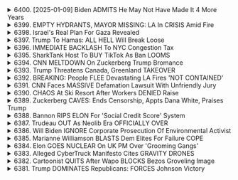 <details>
<summary>6400. [2025-01-09] Biden ADMITS He May Not Have Made It 4 More Years</summary><br>

<a href="https://www.youtube.com/watch?v=SzmEkljdamw" target="_blank">
    <img src="https://img.youtube.com/vi/SzmEkljdamw/maxresdefault.jpg" 
        alt="[Youtube]" width="200">
</a>

# Biden ADMITS He May Not Have Made It 4 More Years

### 小節一：媒體與政治失衡
1. **媒體角色的反思**  
   - 歷史學家未來可能會記錄下喬·拜登時代媒體(ARGuably)自我欺騙或積極掩蓋事實的情況。
   - 媒體未充當公正仲裁者，反而可能支持一個可笑且不稱職的總統。

2. **媒體與政治的相互作用**  
   - 媒體受民主黨內的強大影響力支撐，但其權力正在削弱。
   - 保守派如特朗普可能會重新賦予媒體力量。

### 小節二：喬·拜登的政治失誤
1. **外交政策的混亂**  
   - 拜登未能恢復後冷戰國際秩序，反而加速其崩壞。
   - 在烏克蘭和加沙問題上的決策被批評為災難性。

2. **國內政治的脆弱性**  
   - 拜登政府INTERNAL CRISIS，領導力不足。
   - 社會 consensus 分裂，削弱了政府的合法性和公信力。

### 小節三：國際秩序的崩壞
1. **後冷戰秩序的瓦解**  
   - 拜登本應重建international rules-based order，卻反而棺材 nails。

2. **全球政治格局的重塑**  
   - 新的世界秩序尚未成型，未來充滿不確定性。
   - 地緣政治和國際關係可能進入一個更加紊亂的階段。

### 小節四：媒體權力的落
1. **傳統媒體的沒落**  
   - 如臉書、扎克伯格等科技巨擘曾助力媒體，但現在媒體力量減弱。
   - 社交メディアや新興プラットフォームが伝統メディアの地位を脅かす。

2. **信息生態系統的重塑**  
   - 媒體失敗導致公眾信任下降。
   - 新聞業需要重新定位，以應對數位化挑戰和假新聞氾濫。

### 總結
- 拜登政府在國內外政策上均表現不佳，媒體與政治的結合加劇了問題。
- 傅統治下的美國正走向落，國際秩序陷入混亂。
- 媒體權力正在削弱，傳統 Journalism 面臨重大挑戰。

此分析強調了當前美國政治和媒體生態的複雜性，並指出了未來可能的轉捩點。
</details>

<details>
<summary>6399. EMPTY HYDRANTS, MAYOR MISSING: LA In CRISIS Amid Fire</summary><br>

<a href="https://www.youtube.com/watch?v=y_efDJ47AvY" target="_blank">
    <img src="https://img.youtube.com/vi/y_efDJ47AvY/maxresdefault.jpg" 
        alt="[Youtube]" width="200">
</a>

# EMPTY HYDRANTS, MAYOR MISSING: LA In CRISIS Amid Fire


</details>

<details>
<summary>6398. Israel's Real Plan For Gaza Revealed</summary><br>

<a href="https://www.youtube.com/watch?v=6fN5MsNXLKc" target="_blank">
    <img src="https://img.youtube.com/vi/6fN5MsNXLKc/maxresdefault.jpg" 
        alt="[Youtube]" width="200">
</a>

# Israel's Real Plan For Gaza Revealed


</details>

<details>
<summary>6397. Trump To Hamas: ALL HELL Will Break Loose</summary><br>

<a href="https://www.youtube.com/watch?v=BWenUtAuNIo" target="_blank">
    <img src="https://img.youtube.com/vi/BWenUtAuNIo/maxresdefault.jpg" 
        alt="[Youtube]" width="200">
</a>

# Trump To Hamas: ALL HELL Will Break Loose


</details>

<details>
<summary>6396. IMMEDIATE BACKLASH To NYC Congestion Tax</summary><br>

<a href="https://www.youtube.com/watch?v=QlhXzmPv5es" target="_blank">
    <img src="https://img.youtube.com/vi/QlhXzmPv5es/maxresdefault.jpg" 
        alt="[Youtube]" width="200">
</a>

# IMMEDIATE BACKLASH To NYC Congestion Tax


</details>

<details>
<summary>6395. SharkTank Host To BUY TikTok As Ban LOOMS</summary><br>

<a href="https://www.youtube.com/watch?v=JmE5vR-H9Ac" target="_blank">
    <img src="https://img.youtube.com/vi/JmE5vR-H9Ac/maxresdefault.jpg" 
        alt="[Youtube]" width="200">
</a>

# SharkTank Host To BUY TikTok As Ban LOOMS


</details>

<details>
<summary>6394. CNN MELTDOWN On Zuckerberg Trump Bromance</summary><br>

<a href="https://www.youtube.com/watch?v=TG_HzRCG3jA" target="_blank">
    <img src="https://img.youtube.com/vi/TG_HzRCG3jA/maxresdefault.jpg" 
        alt="[Youtube]" width="200">
</a>

# CNN MELTDOWN On Zuckerberg Trump Bromance


</details>

<details>
<summary>6393. Trump Threatens Canada, Greenland TAKEOVER</summary><br>

<a href="https://www.youtube.com/watch?v=UkWegcJYKL8" target="_blank">
    <img src="https://img.youtube.com/vi/UkWegcJYKL8/maxresdefault.jpg" 
        alt="[Youtube]" width="200">
</a>

# Trump Threatens Canada, Greenland TAKEOVER


</details>

<details>
<summary>6392. BREAKING: People FLEE Devastating LA Fires 'NOT CONTAINED'</summary><br>

<a href="https://www.youtube.com/watch?v=u6NtEeLwpoI" target="_blank">
    <img src="https://img.youtube.com/vi/u6NtEeLwpoI/maxresdefault.jpg" 
        alt="[Youtube]" width="200">
</a>

# BREAKING: People FLEE Devastating LA Fires 'NOT CONTAINED'


</details>

<details>
<summary>6391. CNN Faces MASSIVE Defamation Lawsuit With Unfriendly Jury</summary><br>

<a href="https://www.youtube.com/watch?v=BYWsRYXfH9k" target="_blank">
    <img src="https://img.youtube.com/vi/BYWsRYXfH9k/maxresdefault.jpg" 
        alt="[Youtube]" width="200">
</a>

# CNN Faces MASSIVE Defamation Lawsuit With Unfriendly Jury


</details>

<details>
<summary>6390. CHAOS At Ski Resort After Workers DENIED Raise</summary><br>

<a href="https://www.youtube.com/watch?v=-OEFyUKcjOc" target="_blank">
    <img src="https://img.youtube.com/vi/-OEFyUKcjOc/maxresdefault.jpg" 
        alt="[Youtube]" width="200">
</a>

# CHAOS At Ski Resort After Workers DENIED Raise


</details>

<details>
<summary>6389. Zuckerberg CAVES: Ends Censorship, Appts Dana White, Praises Trump</summary><br>

<a href="https://www.youtube.com/watch?v=OS07u2oHA6E" target="_blank">
    <img src="https://img.youtube.com/vi/OS07u2oHA6E/maxresdefault.jpg" 
        alt="[Youtube]" width="200">
</a>

# Zuckerberg CAVES: Ends Censorship, Appts Dana White, Praises Trump


</details>

<details>
<summary>6388. Bannon RIPS ELON For 'Social Credit Score' System</summary><br>

<a href="https://www.youtube.com/watch?v=OdiDkTppWAM" target="_blank">
    <img src="https://img.youtube.com/vi/OdiDkTppWAM/maxresdefault.jpg" 
        alt="[Youtube]" width="200">
</a>

# Bannon RIPS ELON For 'Social Credit Score' System


</details>

<details>
<summary>6387. Trudeau OUT As Neolib Era OFFICIALLY OVER</summary><br>

<a href="https://www.youtube.com/watch?v=rsJLxdmJltg" target="_blank">
    <img src="https://img.youtube.com/vi/rsJLxdmJltg/maxresdefault.jpg" 
        alt="[Youtube]" width="200">
</a>

# Trudeau OUT As Neolib Era OFFICIALLY OVER


</details>

<details>
<summary>6386. Will Biden IGNORE Corporate Prosecution Of Environmental Activist</summary><br>

<a href="https://www.youtube.com/watch?v=CY0_HUCYPNQ" target="_blank">
    <img src="https://img.youtube.com/vi/CY0_HUCYPNQ/maxresdefault.jpg" 
        alt="[Youtube]" width="200">
</a>

# Will Biden IGNORE Corporate Prosecution Of Environmental Activist


</details>

<details>
<summary>6385. Marianne Williamson BLASTS Dem Elites For Failure COPE</summary><br>

<a href="https://www.youtube.com/watch?v=W0Z2DU_UseY" target="_blank">
    <img src="https://img.youtube.com/vi/W0Z2DU_UseY/maxresdefault.jpg" 
        alt="[Youtube]" width="200">
</a>

# Marianne Williamson BLASTS Dem Elites For Failure COPE


</details>

<details>
<summary>6384. Elon GOES NUCLEAR On UK PM Over 'Grooming Gangs'</summary><br>

<a href="https://www.youtube.com/watch?v=IApOrzrjD7Y" target="_blank">
    <img src="https://img.youtube.com/vi/IApOrzrjD7Y/maxresdefault.jpg" 
        alt="[Youtube]" width="200">
</a>

# Elon GOES NUCLEAR On UK PM Over 'Grooming Gangs'


</details>

<details>
<summary>6383. Alleged CyberTruck Manifesto Cites GRAVITY DRONES</summary><br>

<a href="https://www.youtube.com/watch?v=GP3OP8gyPAs" target="_blank">
    <img src="https://img.youtube.com/vi/GP3OP8gyPAs/maxresdefault.jpg" 
        alt="[Youtube]" width="200">
</a>

# Alleged CyberTruck Manifesto Cites GRAVITY DRONES


</details>

<details>
<summary>6382. Cartoonist QUITS After Wapo BLOCKS Bezos Groveling Image</summary><br>

<a href="https://www.youtube.com/watch?v=n9LYWSFmTDA" target="_blank">
    <img src="https://img.youtube.com/vi/n9LYWSFmTDA/maxresdefault.jpg" 
        alt="[Youtube]" width="200">
</a>

# Cartoonist QUITS After Wapo BLOCKS Bezos Groveling Image


</details>

<details>
<summary>6381. Trump DOMINATES Republicans: FORCES Johnson Victory</summary><br>

<a href="https://www.youtube.com/watch?v=c7HT-M51Mew" target="_blank">
    <img src="https://img.youtube.com/vi/c7HT-M51Mew/maxresdefault.jpg" 
        alt="[Youtube]" width="200">
</a>

# Trump DOMINATES Republicans: FORCES Johnson Victory


</details>

